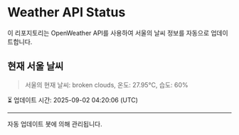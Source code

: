 
# Weather API Status

이 리포지토리는 OpenWeather API를 사용하여 서울의 날씨 정보를 자동으로 업데이트합니다.

## 현재 서울 날씨
> 서울의 현재 날씨: broken clouds, 온도: 27.95°C, 습도: 60%

⏳ 업데이트 시간: 2025-09-02 04:20:06 (UTC)

---
자동 업데이트 봇에 의해 관리됩니다.
